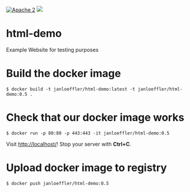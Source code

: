 [![Apache 2](http://img.shields.io/badge/license-Apache%202-blue.svg)](http://www.apache.org/licenses/LICENSE-2.0)
[![](https://images.microbadger.com/badges/image/janloeffler/html-demo.svg)](http://microbadger.com/images/janloeffler/html-demo)

# html-demo
Example Website for testing purposes


# Build the docker image

    $ docker build -t janloeffler/html-demo:latest -t janloeffler/html-demo:0.5 .

# Check that our docker image works

    $ docker run -p 80:80 -p 443:443 -it janloeffler/html-demo:0.5

Visit [http://localhost/](http://localhost/)! Stop your server with **Ctrl+C**.

# Upload docker image to registry

    $ docker push janloeffler/html-demo:0.5
